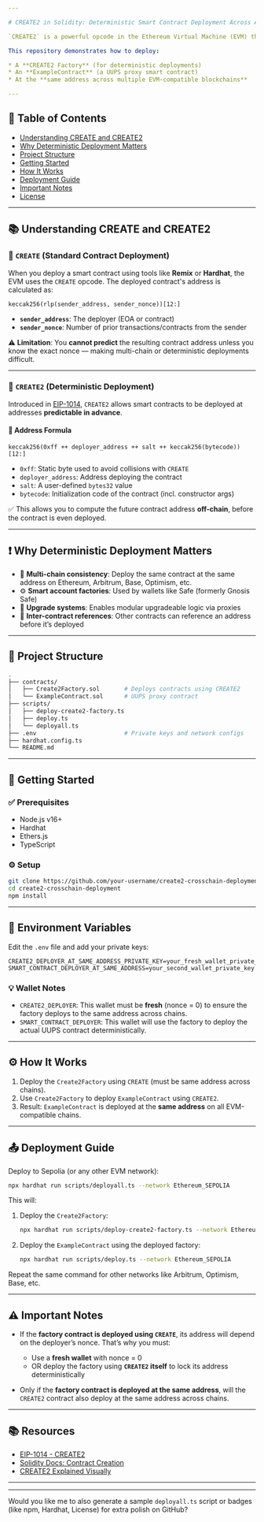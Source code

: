 ```yaml
---

# CREATE2 in Solidity: Deterministic Smart Contract Deployment Across All EVM-Compatible Blockchains

`CREATE2` is a powerful opcode in the Ethereum Virtual Machine (EVM) that enables smart contracts to be deployed at **predictable, deterministic addresses** — a critical feature for cross-chain deployments, counterfactual wallets, and modular smart contract systems.

This repository demonstrates how to deploy:

* A **CREATE2 Factory** (for deterministic deployments)
* An **ExampleContract** (a UUPS proxy smart contract)
* At the **same address across multiple EVM-compatible blockchains**

---
```


## 📌 Table of Contents

* [Understanding CREATE and CREATE2](#understanding-create-and-create2)
* [Why Deterministic Deployment Matters](#why-deterministic-deployment-matters)
* [Project Structure](#project-structure)
* [Getting Started](#getting-started)
* [How It Works](#how-it-works)
* [Deployment Guide](#deployment-guide)
* [Important Notes](#important-notes)
* [License](#license)

---

## 📚 Understanding CREATE and CREATE2

### 🔨 `CREATE` (Standard Contract Deployment)

When you deploy a smart contract using tools like **Remix** or **Hardhat**, the EVM uses the `CREATE` opcode. The deployed contract's address is calculated as:

```solidity
keccak256(rlp(sender_address, sender_nonce))[12:]
```

* **`sender_address`**: The deployer (EOA or contract)
* **`sender_nonce`**: Number of prior transactions/contracts from the sender

⚠️ **Limitation**: You **cannot predict** the resulting contract address unless you know the exact nonce — making multi-chain or deterministic deployments difficult.

---

### 🚀 `CREATE2` (Deterministic Deployment)

Introduced in [EIP-1014](https://eips.ethereum.org/EIPS/eip-1014), `CREATE2` allows smart contracts to be deployed at addresses **predictable in advance**.

#### 📐 Address Formula

```solidity
keccak256(0xff ++ deployer_address ++ salt ++ keccak256(bytecode))[12:]
```

* `0xff`: Static byte used to avoid collisions with `CREATE`
* `deployer_address`: Address deploying the contract
* `salt`: A user-defined `bytes32` value
* `bytecode`: Initialization code of the contract (incl. constructor args)

✅ This allows you to compute the future contract address **off-chain**, before the contract is even deployed.

---

## ❗ Why Deterministic Deployment Matters

* 🚀 **Multi-chain consistency**: Deploy the same contract at the same address on Ethereum, Arbitrum, Base, Optimism, etc.
* ⚙️ **Smart account factories**: Used by wallets like Safe (formerly Gnosis Safe)
* 🔁 **Upgrade systems**: Enables modular upgradeable logic via proxies
* 🤝 **Inter-contract references**: Other contracts can reference an address before it’s deployed

---

## 📁 Project Structure

```bash
.
├── contracts/
│   ├── Create2Factory.sol       # Deploys contracts using CREATE2
│   └── ExampleContract.sol      # UUPS proxy contract
├── scripts/
│   ├── deploy-create2-factory.ts
│   ├── deploy.ts
│   └── deployall.ts
├── .env                         # Private keys and network configs
├── hardhat.config.ts
└── README.md
```

---

## 🚀 Getting Started

### ✅ Prerequisites

* Node.js v16+
* Hardhat
* Ethers.js
* TypeScript

### ⚙️ Setup

```bash
git clone https://github.com/your-username/create2-crosschain-deployment.git
cd create2-crosschain-deployment
npm install
```

---

## 🔐 Environment Variables

Edit the `.env` file and add your private keys:

```env
CREATE2_DEPLOYER_AT_SAME_ADDRESS_PRIVATE_KEY=your_fresh_wallet_private_key
SMART_CONTRACT_DEPLOYER_AT_SAME_ADDRESS=your_second_wallet_private_key
```

### 💡 Wallet Notes

* `CREATE2_DEPLOYER`: This wallet must be **fresh** (nonce = 0) to ensure the factory deploys to the same address across chains.
* `SMART_CONTRACT_DEPLOYER`: This wallet will use the factory to deploy the actual UUPS contract deterministically.

---

## ⚙️ How It Works

1. Deploy the `Create2Factory` using `CREATE` (must be same address across chains).
2. Use `Create2Factory` to deploy `ExampleContract` using `CREATE2`.
3. Result: `ExampleContract` is deployed at the **same address** on all EVM-compatible chains.

---

## 📤 Deployment Guide

Deploy to Sepolia (or any other EVM network):

```bash
npx hardhat run scripts/deployall.ts --network Ethereum_SEPOLIA
```

This will:

1. Deploy the `Create2Factory`:

   ```bash
   npx hardhat run scripts/deploy-create2-factory.ts --network Ethereum_SEPOLIA
   ```
2. Deploy the `ExampleContract` using the deployed factory:

   ```bash
   npx hardhat run scripts/deploy.ts --network Ethereum_SEPOLIA
   ```

Repeat the same command for other networks like Arbitrum, Optimism, Base, etc.

---

## ⚠️ Important Notes

* If the **factory contract is deployed using `CREATE`**, its address will depend on the deployer’s nonce. That’s why you must:

  * Use a **fresh wallet** with nonce = 0
  * OR deploy the factory using **`CREATE2` itself** to lock its address deterministically
* Only if the **factory contract is deployed at the same address**, will the `CREATE2` contract also deploy at the same address across chains.

---

## 📚 Resources

* [EIP-1014 - CREATE2](https://eips.ethereum.org/EIPS/eip-1014)
* [Solidity Docs: Contract Creation](https://docs.soliditylang.org/)
* [CREATE2 Explained Visually](https://mirror.xyz/kendricktan.eth/GwPmsB3y9QJDaD9KqKCNQ0Xc8GJ3OdCUfTkN-6CGnfk)

---

---

Would you like me to also generate a sample `deployall.ts` script or badges (like npm, Hardhat, License) for extra polish on GitHub?

